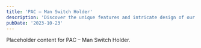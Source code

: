 ```yaml
---
title: 'PAC – Man Switch Holder'
description: 'Discover the unique features and intricate design of our PAC – Man Switch Holder. Perfect for various applications, this piece adds a touch of creativity and innovation to any setting.'
pubDate: '2023-10-23'
---
```


Placeholder content for PAC – Man Switch Holder.